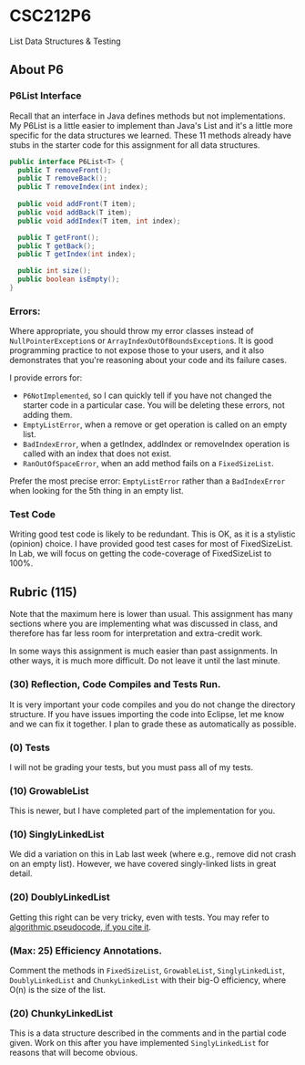 # CSC212P6
List Data Structures &amp; Testing

## About P6

### P6List Interface
Recall that an interface in Java defines methods but not implementations. My P6List is a little easier to implement than Java's List and it's a little more specific for the data structures we learned. These 11 methods already have stubs in the starter code for this assignment for all data structures.

```java
public interface P6List<T> {
  public T removeFront();
  public T removeBack();
  public T removeIndex(int index);
  
  public void addFront(T item);
  public void addBack(T item);
  public void addIndex(T item, int index);

  public T getFront();
  public T getBack();
  public T getIndex(int index);

  public int size();
  public boolean isEmpty();
}
```

### Errors:

Where appropriate, you should throw my error classes instead of ``NullPointerException``s or ``ArrayIndexOutOfBoundsException``s. It is good programming practice to not expose those to your users, and it also demonstrates that you're reasoning about your code and its failure cases.

I provide errors for:
- ``P6NotImplemented``, so I can quickly tell if you have not changed the starter code in a particular case. You will be deleting these errors, not adding them.
- ``EmptyListError``, when a remove or get operation is called on an empty list.
- ``BadIndexError``, when a getIndex, addIndex or removeIndex operation is called with an index that does not exist.
- ``RanOutOfSpaceError``, when an add method fails on a ``FixedSizeList``.

Prefer the most precise error: ``EmptyListError`` rather than a ``BadIndexError`` when looking for the 5th thing in an empty list.

### Test Code

Writing good test code is likely to be redundant. This is OK, as it is a stylistic (opinion) choice.
I have provided good test cases for most of FixedSizeList. In Lab, we will focus on getting the code-coverage of FixedSizeList to 100%.

## Rubric (115)

Note that the maximum here is lower than usual. This assignment has many sections where you are implementing what was discussed in class, and therefore has far less room for interpretation and extra-credit work.

In some ways this assignment is much easier than past assignments. In other ways, it is much more difficult. Do not leave it until the last minute.

### (30) Reflection, Code Compiles and Tests Run.

It is very important your code compiles and you do not change the directory structure. If you have issues importing the code into Eclipse, let me know and we can fix it together. I plan to grade these as automatically as possible.

### (0) Tests

I will not be grading your tests, but you must pass all of my tests.

### (10) GrowableList
This is newer, but I have completed part of the implementation for you.

### (10) SinglyLinkedList
We did a variation on this in Lab last week (where e.g., remove did not crash on an empty list). However, we have covered singly-linked lists in great detail.

### (20) DoublyLinkedList
Getting this right can be very tricky, even with tests. You may refer to [algorithmic pseudocode, if you cite it](https://en.wikipedia.org/wiki/Doubly_linked_list).

### (Max: 25) Efficiency Annotations.
Comment the methods in ``FixedSizeList``, ``GrowableList``, ``SinglyLinkedList``, ``DoublyLinkedList`` and ``ChunkyLinkedList`` with their big-O efficiency, where O(n) is the size of the list.

### (20) ChunkyLinkedList
This is a data structure described in the comments and in the partial code given. Work on this after you have implemented ``SinglyLinkedList`` for reasons that will become obvious.
